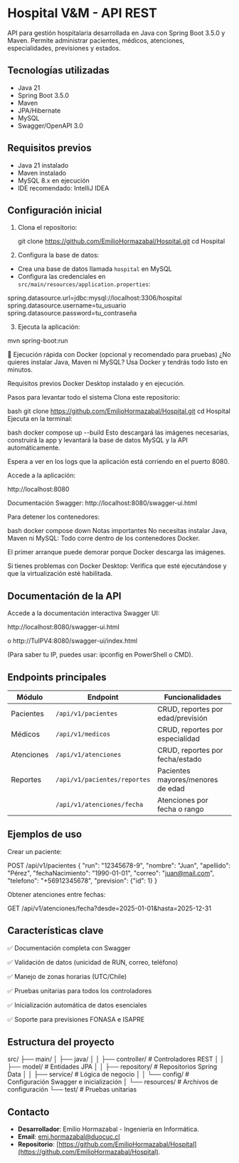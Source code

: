 # Hospital V&M - API REST

API para gestión hospitalaria desarrollada en Java con Spring Boot 3.5.0 y Maven. Permite administrar pacientes, médicos, atenciones, especialidades, previsiones y estados.

## Tecnologías utilizadas
- Java 21
- Spring Boot 3.5.0
- Maven
- JPA/Hibernate
- MySQL
- Swagger/OpenAPI 3.0

## Requisitos previos
- Java 21 instalado
- Maven instalado
- MySQL 8.x en ejecución
- IDE recomendado: IntelliJ IDEA

## Configuración inicial
1. Clona el repositorio:

   git clone https://github.com/EmilioHormazabal/Hospital.git
   cd Hospital

2. Configura la base de datos:

- Crea una base de datos llamada `hospital` en MySQL
- Configura las credenciales en `src/main/resources/application.properties`:

spring.datasource.url=jdbc:mysql://localhost:3306/hospital
spring.datasource.username=tu_usuario
spring.datasource.password=tu_contraseña


3. Ejecuta la aplicación:

mvn spring-boot:run

🚀 Ejecución rápida con Docker (opcional y recomendado para pruebas)
¿No quieres instalar Java, Maven ni MySQL? Usa Docker y tendrás todo listo en minutos.

Requisitos previos
Docker Desktop instalado y en ejecución.

Pasos para levantar todo el sistema
Clona este repositorio:

bash
git clone https://github.com/EmilioHormazabal/Hospital.git
cd Hospital
Ejecuta en la terminal:

bash
docker compose up --build
Esto descargará las imágenes necesarias, construirá la app y levantará la base de datos MySQL y la API automáticamente.

Espera a ver en los logs que la aplicación está corriendo en el puerto 8080.

Accede a la aplicación:

http://localhost:8080

Documentación Swagger: http://localhost:8080/swagger-ui.html

Para detener los contenedores:

bash
docker compose down
Notas importantes
No necesitas instalar Java, Maven ni MySQL: Todo corre dentro de los contenedores Docker.

El primer arranque puede demorar porque Docker descarga las imágenes.

Si tienes problemas con Docker Desktop: Verifica que esté ejecutándose y que la virtualización esté habilitada.

## Documentación de la API
Accede a la documentación interactiva Swagger UI:

http://localhost:8080/swagger-ui.html

o http://TuIPV4:8080/swagger-ui/index.html

(Para saber tu IP, puedes usar: ipconfig en PowerShell o CMD).

## Endpoints principales
| Módulo         | Endpoint                     | Funcionalidades |
|----------------|------------------------------|-----------------|
| Pacientes      | `/api/v1/pacientes`          | CRUD, reportes por edad/previsión |
| Médicos        | `/api/v1/medicos`            | CRUD, reportes por especialidad |
| Atenciones     | `/api/v1/atenciones`         | CRUD, reportes por fecha/estado |
| Reportes       | `/api/v1/pacientes/reportes` | Pacientes mayores/menores de edad |
|                | `/api/v1/atenciones/fecha`   | Atenciones por fecha o rango |

## Ejemplos de uso
Crear un paciente:

POST /api/v1/pacientes
{
"run": "12345678-9",
"nombre": "Juan",
"apellido": "Pérez",
"fechaNacimiento": "1990-01-01",
"correo": "juan@mail.com",
"telefono": "+56912345678",
"prevision": {"id": 1}
}


Obtener atenciones entre fechas:

GET /api/v1/atenciones/fecha?desde=2025-01-01&hasta=2025-12-31


## Características clave
✅ Documentación completa con Swagger

✅ Validación de datos (unicidad de RUN, correo, teléfono)

✅ Manejo de zonas horarias (UTC/Chile)

✅ Pruebas unitarias para todos los controladores

✅ Inicialización automática de datos esenciales

✅ Soporte para previsiones FONASA e ISAPRE

## Estructura del proyecto

src/
├── main/
│   ├── java/
│   │   ├── controller/    # Controladores REST
│   │   ├── model/         # Entidades JPA
│   │   ├── repository/    # Repositorios Spring Data
│   │   ├── service/       # Lógica de negocio
│   │   └── config/        # Configuración Swagger e inicialización
│   └── resources/         # Archivos de configuración
└── test/                  # Pruebas unitarias

## Contacto
- **Desarrollador**: Emilio Hormazabal - Ingeniería en Informática.
- **Email**: emi.hormazabal@duocuc.cl
- **Repositorio**: [https://github.com/EmilioHormazabal/Hospital](https://github.com/EmilioHormazabal/Hospital).

